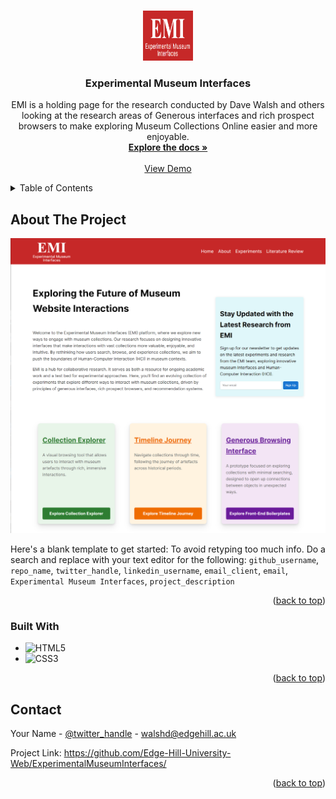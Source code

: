 <a id="readme-top"></a>

<!-- PROJECT LOGO -->
<br />
<div align="center">
<a href="https://github.com/Edge-Hill-University-Web/ExperimentalMuseumInterfaces/">
<img src="images/emilogo.png" alt="emi Logo" width="80" height="80">
</a>

<h3 align="center">Experimental Museum Interfaces</h3>

<p align="center">
EMI is a holding page for the research conducted by Dave Walsh and others looking at the research areas of Generous interfaces and rich prospect browsers to make exploring Museum Collections Online easier and more enjoyable.
<br />
<a href="https://github.com/Edge-Hill-University-Web/ExperimentalMuseumInterfaces/"><strong>Explore the docs »</strong></a>
<br /><br />
<a href="https://experimentalmuseuminterfaces.computing.edgehill.ac.uk/">View Demo</a>
</p>
</div>

<!-- TABLE OF CONTENTS -->
<details>
<summary>Table of Contents</summary>
<ol>
<li>
<a href="#about-the-project">About The Project</a>
<ul>
<li><a href="#built-with">Built With</a></li>
</ul>
</li>

</ol>
</details>

<!-- ABOUT THE PROJECT -->

## About The Project

![Product Name Screen Shot](images/screenshot.png)

Here's a blank template to get started: To avoid retyping too much info. Do a search and replace with your text editor for the following: `github_username`, `repo_name`, `twitter_handle`, `linkedin_username`, `email_client`, `email`, `Experimental Museum Interfaces`, `project_description`

<p align="right">(<a href="#readme-top">back to top</a>)</p>

### Built With

- ![HTML5](https://img.shields.io/badge/html5-%23E34F26.svg?style=for-the-badge&logo=html5&logoColor=white)
- ![CSS3](https://img.shields.io/badge/css3-%231572B6.svg?style=for-the-badge&logo=css3&logoColor=white)

<p align="right">(<a href="#readme-top">back to top</a>)</p>

<!-- CONTACT -->

## Contact

Your Name - [@twitter_handle](https://twitter.com/walsh_d) - walshd@edgehill.ac.uk

Project Link: <https://github.com/Edge-Hill-University-Web/ExperimentalMuseumInterfaces/>

<p align="right">(<a href="#readme-top">back to top</a>)</p>